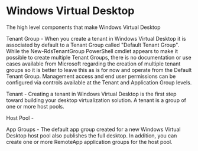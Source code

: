 # Windows Virtual Desktop

The high level components that make Windows Virtual Desktop

Tenant Group - When you create a tenant in Windows Virtual Desktop it is associated by default to a Tenant Group called "Default Tenant Group". While the New-RdsTenantGroup PowerShell cmdlet appears to make it possible to create multiple Tenant Groups, there is no documentation or use cases available from Microsoft regarding the creation of multiple tenant groups so it is better to leave this as is for now and operate from the Default Tenant Group. Management access and end user permissions can be configured via controls available at the Tenant and Application Group levels.

Tenant - Creating a tenant in Windows Virtual Desktop is the first step toward building your desktop virtualization solution. A tenant is a group of one or more host pools.

Host Pool -

App Groups - The default app group created for a new Windows Virtual Desktop host pool also publishes the full desktop. In addition, you can create one or more RemoteApp application groups for the host pool. 

